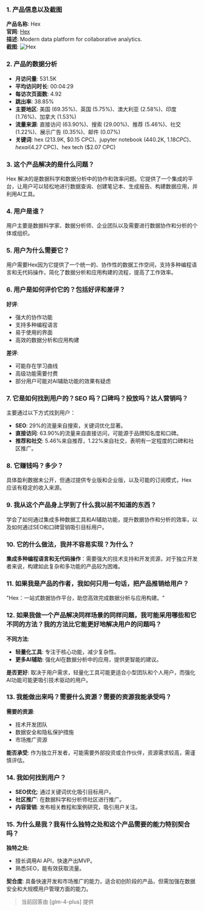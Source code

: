 ### 1. 产品信息以及截图

**产品名称**: Hex  
**官网**: [Hex](https://hex.tech)  
**描述**: Modern data platform for collaborative analytics.  
**截图**: ![Hex](https://cdn-images.toolify.ai/170349949851394980.jpg)

### 2. 产品的数据分析

- **月访问量**: 531.5K
- **平均访问时长**: 00:04:29
- **每访次页面数**: 4.92
- **跳出率**: 38.85%
- **主要地区**: 美国 (69.35%)、英国 (5.75%)、澳大利亚 (2.58%)、印度 (1.76%)、加拿大 (1.53%)
- **流量来源**: 直接访问 (63.90%)、搜索 (29.00%)、推荐 (5.46%)、社交 (1.22%)、展示广告 (0.35%)、邮件 (0.07%)
- **关键词**: hex (213.9K, $0.15 CPC)、jupyter notebook (440.2K, $1.18 CPC)、hex ai ($4.27 CPC)、hex tech ($2.07 CPC)

### 3. 这个产品解决的是什么问题？

Hex 解决的是数据科学和数据分析中的协作和效率问题。它提供了一个集成的平台，让用户可以轻松地进行数据查询、创建笔记本、生成报告、构建数据应用，并利用AI工具。

### 4. 用户是谁？

用户主要是数据科学家、数据分析师、企业团队以及需要进行数据协作和分析的个体或组织。

### 5. 用户为什么需要它？

用户需要Hex因为它提供了一个统一的、协作性的数据工作空间，支持多种编程语言和无代码操作，简化了数据分析和应用构建的流程，提高了工作效率。

### 6. 用户是如何评价它的？包括好评和差评？

**好评**:
- 强大的协作功能
- 支持多种编程语言
- 易于使用的界面
- 高效的数据分析和应用构建

**差评**:
- 可能存在学习曲线
- 高级功能需要付费
- 部分用户可能对AI辅助功能的效果有疑虑

### 7. 它是如何找到用户的？SEO 吗？口碑吗？投放吗？达人营销吗？

主要通过以下方式找到用户：
- **SEO**: 29%的流量来自搜索，关键词优化显著。
- **直接访问**: 63.90%的流量来自直接访问，可能源于品牌知名度和口碑。
- **推荐和社交**: 5.46%来自推荐，1.22%来自社交，表明有一定程度的口碑和社区推广。

### 8. 它赚钱吗？多少？

具体盈利数据未公开，但通过提供专业版和企业版，以及可能的订阅模式，Hex 应该有稳定的收入来源。

### 9. 我从这个产品身上学到了什么我以前不知道的东西？

学会了如何通过集成多种数据工具和AI辅助功能，提升数据协作和分析的效率，以及如何通过SEO和口碑营销吸引目标用户。

### 10. 它的什么做法，我并不容易实现？为什么？

**集成多种编程语言和无代码操作**：需要强大的技术支持和开发资源，对于独立开发者来说，构建如此复杂和多功能的产品较为困难。

### 11. 如果我是产品的作者，我如何只用一句话，把产品推销给用户？

"Hex：一站式数据协作平台，助您高效完成数据分析与应用构建。"

### 12. 如果我做一个产品解决同样场景的同样问题，我可能采用哪些和它不同的方法？我的方法比它能更好地解决用户的问题吗？

**不同方法**:
- **轻量化工具**: 专注于核心功能，减少复杂性。
- **更多AI辅助**: 强化AI在数据分析中的应用，提供更智能的建议。

**是否更好**:
取决于用户需求，轻量化工具可能更适合小型团队和个人用户，而强化AI功能可能更吸引技术驱动的用户。

### 13. 我能做出来吗？需要什么资源？需要的资源我能承受吗？

**需要的资源**:
- 技术开发团队
- 数据安全和隐私保护措施
- 市场推广资源

**能否承受**:
作为独立开发者，可能需要外部投资或合作伙伴，资源需求较高，需谨慎评估。

### 14. 我如何找到用户？

- **SEO优化**: 通过关键词优化吸引目标用户。
- **社区推广**: 在数据科学和分析师社区进行推广。
- **内容营销**: 发布相关教程和案例研究，吸引用户关注。

### 15. 为什么是我？我有什么独特之处和这个产品需要的能力特别契合吗？

**独特之处**:
- 擅长调用AI API，快速产出MVP。
- 熟悉SEO，能有效获取流量。

**契合度**:
具备快速开发和市场推广的能力，适合初创阶段的产品，但需加强在数据安全和大规模用户管理方面的能力。

> 当前回答由 [glm-4-plus] 提供